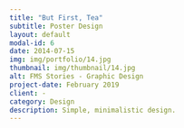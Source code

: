 ```yaml
---
title: "But First, Tea"
subtitle: Poster Design
layout: default
modal-id: 6
date: 2014-07-15
img: img/portfolio/14.jpg
thumbnail: img/thumbnail/14.jpg
alt: FMS Stories - Graphic Design
project-date: February 2019
client: -
category: Design
description: Simple, minimalistic design.
---
```

